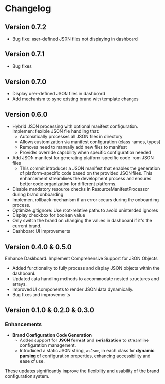 # Changelog

## Version 0.7.2

- Bug fixe: user-defined JSON files not displaying in dashboard

## Version 0.7.1

- Bug fixes

## Version 0.7.0

- Display user-defined JSON files in dashboard
- Add mechanism to sync existing brand with template changes

## Version 0.6.0

- Hybrid JSON processing with optional manifest configuration. Implement flexible JSON file handling that:
  - Automatically processes all JSON files in directory
  - Allows customization via manifest configuration (class names, types)
  - Removes need to manually add new files to manifest
  - Provides override capability when specific configuration needed
- Add JSON manifest for generating platform-specific code from JSON files
  - This commit introduces a JSON manifest that enables the generation of platform-specific code based on the provided
    JSON files. This
    enhancement streamlines the development process and ensures better code organization for different platforms.
- Disable mandatory resource checks in ResourceManifestProcessor during brand onboarding
- Implement rollback mechanism if an error occurs during the onboarding process.
- Optimize .gitignore: Use root-relative paths to avoid unintended ignores
- Display checkbox for boolean value
- Only switch the brand on changing the values in dashboard if it's the current brand.
- Dashboard UI improvements

## Version 0.4.0 & 0.5.0

Enhance Dashboard: Implement Comprehensive Support for JSON Objects

- Added functionality to fully process and display JSON objects within the dashboard.
- Updated data handling methods to accommodate nested structures and arrays.
- Improved UI components to render JSON data dynamically.
- Bug fixes and improvements

## Version 0.1.0 & 0.2.0 & 0.3.0

### Enhancements

- **Brand Configuration Code Generation**
  - Added support for **JSON format** and **serialization** to streamline configuration management.
  - Introduced a static JSON string, `asJson`, in each class for **dynamic parsing** of configuration properties,
    enhancing accessibility and ease of use.

These updates significantly improve the flexibility and usability of the brand configuration system.